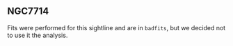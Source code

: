 ## NGC7714

Fits were performed for this sightline and are in `badfits`, but we decided not to use it the analysis.